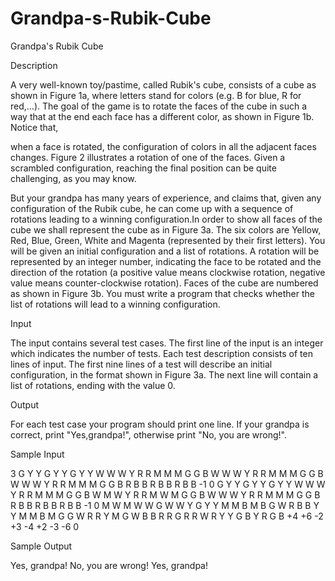 # Grandpa-s-Rubik-Cube

Grandpa's Rubik Cube

Description

A very well-known toy/pastime, called Rubik's cube, consists of a cube as shown in Figure 1a, where letters stand for colors (e.g. B for blue, R for red,...). The goal of the game is to rotate the faces of the cube in such a way that at the end each face has a different color, as shown in Figure 1b. Notice that, 


when a face is rotated, the configuration of colors in all the adjacent faces changes. Figure 2 illustrates a rotation of one of the faces. Given a scrambled configuration, reaching the final position can be quite challenging, as you may know. 


But your grandpa has many years of experience, and claims that, given any configuration of the Rubik cube, he can come up with a sequence of rotations leading to a winning configuration.In order to show all faces of the cube we shall represent the cube as in Figure 3a. The six colors are Yellow, Red, Blue, Green, White and Magenta (represented by their first letters). 
You will be given an initial configuration and a list of rotations. A rotation will be represented by an integer number, indicating the face to be rotated and the direction of the rotation (a positive value means clockwise rotation, negative value means counter-clockwise rotation). Faces of the cube are numbered as shown in Figure 3b. You must write a program that checks whether the list of rotations will lead to a winning configuration. 

Input

The input contains several test cases. The first line of the input is an integer which indicates the number of tests. Each test description consists of ten lines of input. The first nine lines of a test will describe an initial configuration, in the format shown in Figure 3a. The next line will contain a list of rotations, ending with the value 0.

Output

For each test case your program should print one line. If your grandpa is correct, print "Yes,grandpa!", otherwise print "No, you are wrong!".

Sample Input

3
      G Y Y
      G Y Y
      G Y Y
W W W Y R R M M M G G B
W W W Y R R M M M G G B
W W W Y R R M M M G G B
      R B B
      R B B
      R B B
-1 0
      G Y Y
      G Y Y
      G Y Y
W W W Y R R M M M G G B
W M W Y R R M W M G G B
W W W Y R R M M M G G B
      R B B
      R B B
      R B B
-1 0
      M W M
      W W G
      W W Y
G Y Y M M B M B G W R B
B Y Y M M B M G G W R R
Y M G W B B R R G R R W
      R Y Y
      G B Y
      R G B
+4 +6 -2 +3 -4 +2 -3 -6 0

Sample Output

Yes, grandpa!
No, you are wrong!
Yes, grandpa!
